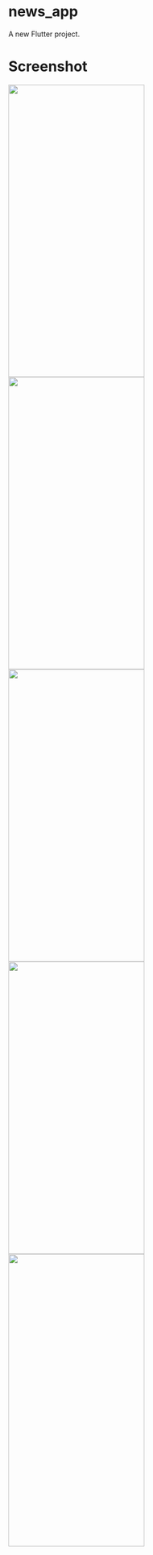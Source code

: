 # news_app

A new Flutter project.

# Screenshot

<img src="https://github.com/MohammadAliOmari/Weather-App/assets/123997624/1073f10b-f609-47e2-b9b4-05060fec67bd" width="270" height="580">
<img src="https://github.com/MohammadAliOmari/Weather-App/assets/123997624/e2474eb3-596a-4b93-a290-843a49e52012" width="270" height="580">
<img src="https://github.com/MohammadAliOmari/Weather-App/assets/123997624/cfdf0def-a163-4381-b93f-798c58b98625" width="270" height="580">
<img src="https://github.com/MohammadAliOmari/Weather-App/assets/123997624/6cc72a8c-bda3-4161-8ec0-c3187bb3a60c" width="270" height="580">
<img src="https://github.com/MohammadAliOmari/Weather-App/assets/123997624/a2ce8be0-8231-4c05-a33e-b2b1a5a8484e" width="270" height="580">
